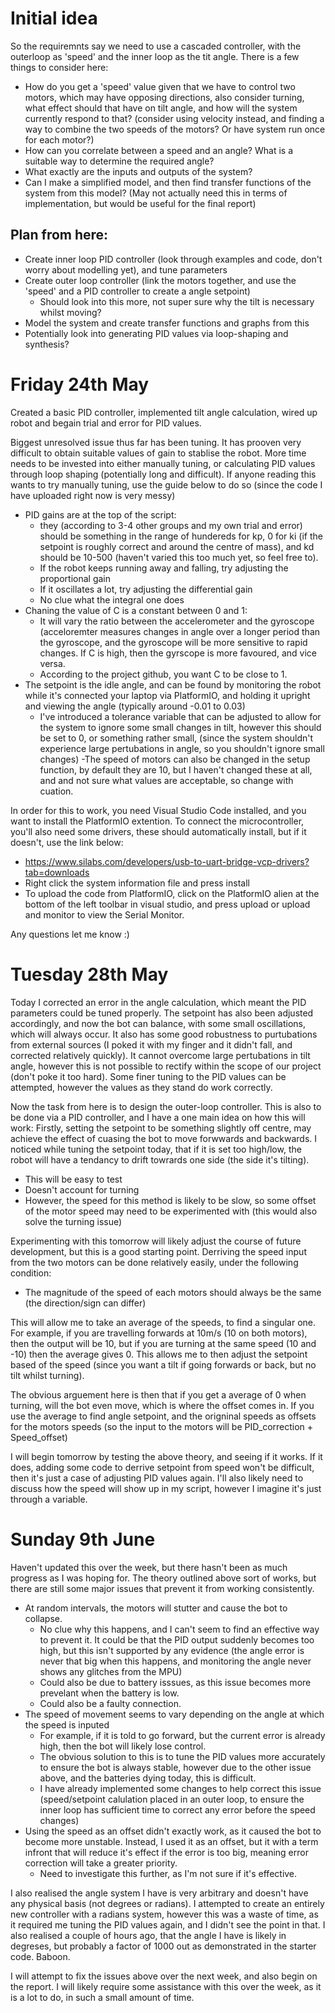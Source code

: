 # Initial idea
So the requiremnts say we need to use a cascaded controller, with the outerloop as 'speed' and the inner loop as the tit angle. There is a few things to consider here:
- How do you get a 'speed' value given that we have to control two motors, which may have opposing directions, also consider turning, what effect should that have on tilt angle, and how will the
  system currently respond to that? (consider using velocity instead, and finding a way to combine the two speeds of the motors? Or have system run once for each motor?)
- How can you correlate between a speed and an angle? What is a suitable way to determine the required angle?
- What exactly are the inputs and outputs of the system?
- Can I make a simplified model, and then find transfer functions of the system from this model? (May not actually need this in terms of implementation, but would be useful for the final report)

## Plan from here:
- Create inner loop PID controller (look through examples and code, don't worry about modelling yet), and tune parameters
- Create outer loop controller (link the motors together, and use the 'speed' and a PID controller to create a angle setpoint)
  - Should look into this more, not super sure why the tilt is necessary whilst moving?
- Model the system and create transfer functions and graphs from this
- Potentially look into generating PID values via loop-shaping and synthesis?


# Friday 24th May
Created a basic PID controller, implemented tilt angle calculation, wired up robot and begain trial and error for PID values.

Biggest unresolved issue thus far has been tuning. It has prooven very difficult to obtain suitable values of gain to stablise the robot. More time needs to be invested into either manually tuning, or calculating PID values through loop shaping (potentially long and difficult). If anyone reading this wants to try manually tuning, use the guide below to do so (since the code I have uploaded right now is very messy)

- PID gains are at the top of the script:
  - they (according to 3-4 other groups and my own trial and error) should be something in the range of hundereds for kp, 0 for ki (if the setpoint is roughly correct and around the centre of mass), and kd should be 10-500 (haven't varied this too much yet, so feel free to).
  - If the robot keeps running away and falling, try adjusting the proportional gain
  - If it oscillates a lot, try adjusting the differential gain
  - No clue what the integral one does
- Chaning the value of C is a constant between 0 and 1:
  - It will vary the ratio between the accelerometer and the gyroscope (acceloremter measures changes in angle over a longer period than the gyroscope, and the gyroscope will be more sensitive to rapid changes. If C is high, then the gyrscope is more favoured, and vice versa.
  - According to the project github, you want C to be close to 1.
- The setpoint is the idle angle, and can be found by monitoring the robot while it's connected your laptop via PlatformIO, and holding it upright and viewing the angle (typically around -0.01 to 0.03)
  - I've introduced a tolerance variable that can be adjusted to allow for the system to ignore some small changes in tilt, however this should be set to 0, or something rather small, (since the system shouldn't experience large pertubations in angle, so you shouldn't ignore small changes)
-The speed of motors can also be changed in the setup function, by default they are 10, but I haven't changed these at all, and and not sure what values are acceptable, so change with cuation.

In order for this to work, you need Visual Studio Code installed, and you want to install the PlatformIO extention. To connect the microcontroller, you'll also need some drivers, these should automatically install, but if it doesn't, use the link below:
- https://www.silabs.com/developers/usb-to-uart-bridge-vcp-drivers?tab=downloads
- Right click the system information file and press install
- To upload the code from PlatformIO, click on the PlatformIO alien at the bottom of the left toolbar in visual studio, and press upload or upload and monitor to view the Serial Monitor.

Any questions let me know :)
  

# Tuesday 28th May
Today I corrected an error in the angle calculation, which meant the PID parameters could be tuned properly. The setpoint has also been adjusted accordingly, and now the bot can balance, with some small oscillations, which will always occur. It also has some good robustness to purtubations from external sources (I poked it with my finger and it didn't fall, and corrected relatively quickly). It cannot overcome large pertubations in tilt angle, however this is not possible to rectify within the scope of our project (don't poke it too hard). Some finer tuning to the PID values can be attempted, however the values as they stand do work correctly. 

Now the task from here is to design the outer-loop controller. This is also to be done via a PID controller, and I have a one main idea on how this will work:
Firstly, setting the setpoint to be something slightly off centre, may achieve the effect of cuasing the bot to move forwwards and backwards. I noticed while tuning the setpoint today, that if it is set too high/low, the robot will have a tendancy to drift towrards one side (the side it's tilting).
- This will be easy to test
- Doesn't account for turning
- However, the speed for this method is likely to be slow, so some offset of the motor speed may need to be experimented with (this would also solve the turning issue)

Experimenting with this tomorrow will likely adjust the course of future development, but this is a good starting point. Derriving the speed input from the two motors can be done relatively easily, under the following condition:
- The magnitude of the speed of each motors should always be the same (the direction/sign can differ)

This will allow me to take an average of the speeds, to find a singular one. For example, if you are travelling forwards at 10m/s (10 on both motors), then the output will be 10, but if you are turning at the same speed (10 and -10) then the average gives 0. This allows me to then adjust the setpoint based of the speed (since you want a tilt if going forwards or back, but no tilt whilst turning). 

The obvious arguement here is then that if you get a average of 0 when turning, will the bot even move, which is where the offset comes in. If you use the average to find angle setpoint, and the origninal speeds as offsets for the motors speeds (so the input to the motors will be PID_correction + Speed_offset)

I will begin tomorrow by testing the above theory, and seeing if it works. If it does, adding some code to derrive setpoint from speed won't be difficult, then it's just a case of adjusting PID values again. I'll also likely need to discuss how the speed will show up in my script, however I imagine it's just through a variable. 

# Sunday 9th June 
Haven't updated this over the week, but there hasn't been as much progress as I was hoping for. The theory outlined above sort of works, but there are still some major issues that prevent it from working consistently. 
- At random intervals, the motors will stutter and cause the bot to collapse.
  - No clue why this happens, and I can't seem to find an effective way to prevent it. It could be that the PID output suddenly becomes too high, but this isn't supported by any evidence (the angle error is never that big when this happens, and monitoring the angle never shows any glitches from the MPU)
  - Could also be due to battery isssues, as this issue becomes more prevelant when the battery is low.
  - Could also be a faulty connection.
- The speed of movement seems to vary depending on the angle at which the speed is inputed
  - For example, if it is told to go forward, but the current error is already high, then the bot will likely lose control.
  - The obvious solution to this is to tune the PID values more accurately to ensure the bot is always stable, however due to the other issue above, and the batteries dying today, this is difficult.
  - I have already implemented some changes to help correct this issue (speed/setpoint calulation placed in an outer loop, to ensure the inner loop has sufficient time to correct any error before the speed changes)
- Using the speed as an offset didn't exactly work, as it caused the bot to become more unstable. Instead, I used it as an offset, but it with a term infront that will reduce it's effect if the error is too big, meaning error correction will take a greater priority.
  - Need to investigate this further, as I'm not sure if it's effective.
 
I also realised the angle system I have is very arbitrary and doesn't have any physical basis (not degrees or radians). I attempted to create an entirely new controller with a radians system, however this was a waste of time, as it required me tuning the PID values again, and I didn't see the point in that. I also realised a couple of hours ago, that the angle I have is likely in degreses, but probably a factor of 1000 out as demonstrated in the starter code. Baboon. 

I will attempt to fix the issues above over the next week, and also begin on the report. I will likely require some assistance with this over the week, as it is a lot to do, in such a small amount of time. 
